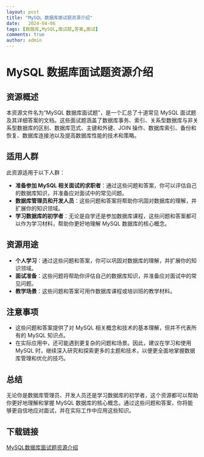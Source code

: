 ```yaml
---
layout: post
title: "MySQL 数据库面试题资源介绍"
date:   2024-04-06
tags: [数据库,MySQL,面试题,答案,面试]
comments: true
author: admin
---
```

# MySQL 数据库面试题资源介绍

## 资源概述

本资源文件名为“MySQL 数据库面试题”，是一个汇总了十道常见 MySQL 面试题及其详细答案的文档。这些面试题涵盖了数据库事务、索引、关系型数据库与非关系型数据库的区别、数据库范式、主键和外键、JOIN 操作、数据库索引、备份和恢复、数据库连接池以及提高数据库性能的技术和策略。

## 适用人群

此资源适用于以下人群：

- **准备参加 MySQL 相关面试的求职者**：通过这些问题和答案，你可以评估自己的数据库知识，并准备应对面试中的常见问题。
- **数据库管理员和开发人员**：这些问题和答案将帮助你巩固对数据库的理解，并扩展你的知识领域。
- **学习数据库的初学者**：无论是自学还是参加数据库课程，这些问题和答案都可以作为学习材料，帮助你更好地理解 MySQL 数据库的核心概念。

## 资源用途

- **个人学习**：通过这些问题和答案，你可以巩固对数据库的理解，并扩展你的知识领域。
- **面试准备**：这些问题将帮助你评估自己的数据库知识，并准备应对面试中的常见问题。
- **教学场景**：这些问题和答案可用作数据库课程或培训班的教学材料。

## 注意事项

- 这些问题和答案提供了对 MySQL 相关概念和技术的基本理解，但并不代表所有的 MySQL 知识点。
- 在实际应用中，还可能遇到更复杂的问题和场景。因此，建议在学习和使用 MySQL 时，继续深入研究和探索更多的主题和技术，以便更全面地掌握数据库管理和优化的技巧。

## 总结

无论你是数据库管理员、开发人员还是学习数据库的初学者，这个资源都可以帮助你更好地理解和掌握 MySQL 数据库的核心概念。通过这些问题和答案，你将能够更自信地应对面试，并在实际工作中应用这些知识。

## 下载链接

[MySQL数据库面试题资源介绍](https://pan.quark.cn/s/63e21edac753)
